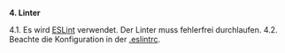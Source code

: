**4. Linter**

4.1. Es wird [ESLint](https://eslint.org/) verwendet. Der Linter muss fehlerfrei durchlaufen.
4.2. Beachte die Konfiguration in der [.eslintrc](../../.eslintrc).
